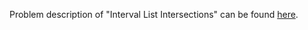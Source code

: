 Problem description of "Interval List Intersections" can be found [here](https://leetcode.com/problems/interval-list-intersections/).